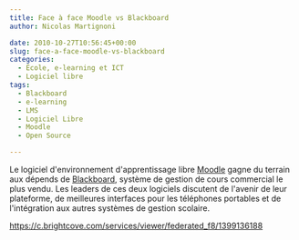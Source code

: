 ```yaml
---
title: Face à face Moodle vs Blackboard
author: Nicolas Martignoni

date: 2010-10-27T10:56:45+00:00
slug: face-a-face-moodle-vs-blackboard
categories:
  - École, e-learning et ICT
  - Logiciel libre
tags:
  - Blackboard
  - e-learning
  - LMS
  - Logiciel Libre
  - Moodle
  - Open Source

---
```

Le logiciel d'environnement d'apprentissage libre [Moodle][1] gagne du terrain aux dépends de [Blackboard][2], système de gestion de cours commercial le plus vendu. Les leaders de ces deux logiciels discutent de l'avenir de leur plateforme, de meilleures interfaces pour les téléphones portables et de l'intégration aux autres systèmes de gestion scolaire.

https://c.brightcove.com/services/viewer/federated_f8/1399136188

 [1]: http://moodle.org/
 [2]: http://www.blackboard.com/

<!--more-->
